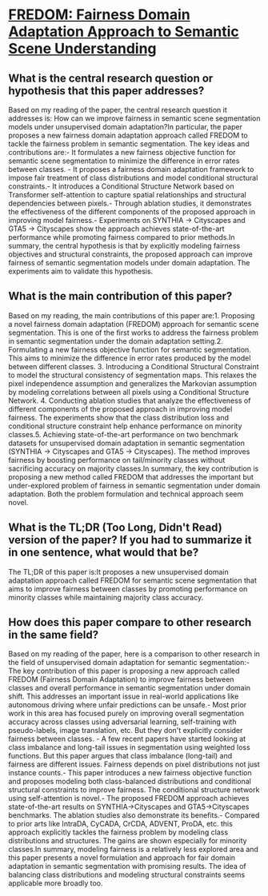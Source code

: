 # [FREDOM: Fairness Domain Adaptation Approach to Semantic Scene   Understanding](https://arxiv.org/abs/2304.02135)

## What is the central research question or hypothesis that this paper addresses?

Based on my reading of the paper, the central research question it addresses is: How can we improve fairness in semantic scene segmentation models under unsupervised domain adaptation?In particular, the paper proposes a new fairness domain adaptation approach called FREDOM to tackle the fairness problem in semantic segmentation. The key ideas and contributions are:- It formulates a new fairness objective function for semantic scene segmentation to minimize the difference in error rates between classes. - It proposes a fairness domain adaptation framework to impose fair treatment of class distributions and model conditional structural constraints.- It introduces a Conditional Structure Network based on Transformer self-attention to capture spatial relationships and structural dependencies between pixels.- Through ablation studies, it demonstrates the effectiveness of the different components of the proposed approach in improving model fairness.- Experiments on SYNTHIA → Cityscapes and GTA5 → Cityscapes show the approach achieves state-of-the-art performance while promoting fairness compared to prior methods.In summary, the central hypothesis is that by explicitly modeling fairness objectives and structural constraints, the proposed approach can improve fairness of semantic segmentation models under domain adaptation. The experiments aim to validate this hypothesis.


## What is the main contribution of this paper?

Based on my reading, the main contributions of this paper are:1. Proposing a novel fairness domain adaptation (FREDOM) approach for semantic scene segmentation. This is one of the first works to address the fairness problem in semantic segmentation under the domain adaptation setting.2. Formulating a new fairness objective function for semantic segmentation. This aims to minimize the difference in error rates produced by the model between different classes. 3. Introducing a Conditional Structural Constraint to model the structural consistency of segmentation maps. This relaxes the pixel independence assumption and generalizes the Markovian assumption by modeling correlations between all pixels using a Conditional Structure Network. 4. Conducting ablation studies that analyze the effectiveness of different components of the proposed approach in improving model fairness. The experiments show that the class distribution loss and conditional structure constraint help enhance performance on minority classes.5. Achieving state-of-the-art performance on two benchmark datasets for unsupervised domain adaptation in semantic segmentation (SYNTHIA → Cityscapes and GTA5 → Cityscapes). The method improves fairness by boosting performance on tail/minority classes without sacrificing accuracy on majority classes.In summary, the key contribution is proposing a new method called FREDOM that addresses the important but under-explored problem of fairness in semantic segmentation under domain adaptation. Both the problem formulation and technical approach seem novel.


## What is the TL;DR (Too Long, Didn't Read) version of the paper? If you had to summarize it in one sentence, what would that be?

The TL;DR of this paper is:It proposes a new unsupervised domain adaptation approach called FREDOM for semantic scene segmentation that aims to improve fairness between classes by promoting performance on minority classes while maintaining majority class accuracy.


## How does this paper compare to other research in the same field?

Based on my reading of the paper, here is a comparison to other research in the field of unsupervised domain adaptation for semantic segmentation:- The key contribution of this paper is proposing a new approach called FREDOM (Fairness Domain Adaptation) to improve fairness between classes and overall performance in semantic segmentation under domain shift. This addresses an important issue in real-world applications like autonomous driving where unfair predictions can be unsafe.- Most prior work in this area has focused purely on improving overall segmentation accuracy across classes using adversarial learning, self-training with pseudo-labels, image translation, etc. But they don't explicitly consider fairness between classes. - A few recent papers have started looking at class imbalance and long-tail issues in segmentation using weighted loss functions. But this paper argues that class imbalance (long-tail) and fairness are different issues. Fairness depends on pixel distributions not just instance counts.- This paper introduces a new fairness objective function and proposes modeling both class-balanced distributions and conditional structural constraints to improve fairness. The conditional structure network using self-attention is novel.- The proposed FREDOM approach achieves state-of-the-art results on SYNTHIA->Cityscapes and GTA5->Cityscapes benchmarks. The ablation studies also demonstrate its benefits.- Compared to prior arts like IntraDA, CyCADA, CrCDA, ADVENT, ProDA, etc. this approach explicitly tackles the fairness problem by modeling class distributions and structures. The gains are shown especially for minority classes.In summary, modeling fairness is a relatively less explored area and this paper presents a novel formulation and approach for fair domain adaptation in semantic segmentation with promising results. The idea of balancing class distributions and modeling structural constraints seems applicable more broadly too.
